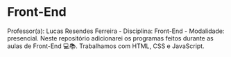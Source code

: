 # Front-End
Professor(a): Lucas Resendes Ferreira - Disciplina: Front-End - Modalidade: presencial. 
Neste repositório adicionarei os programas feitos durante as aulas de Front-End 💻📚. 
Trabalhamos com HTML, CSS e JavaScript.
